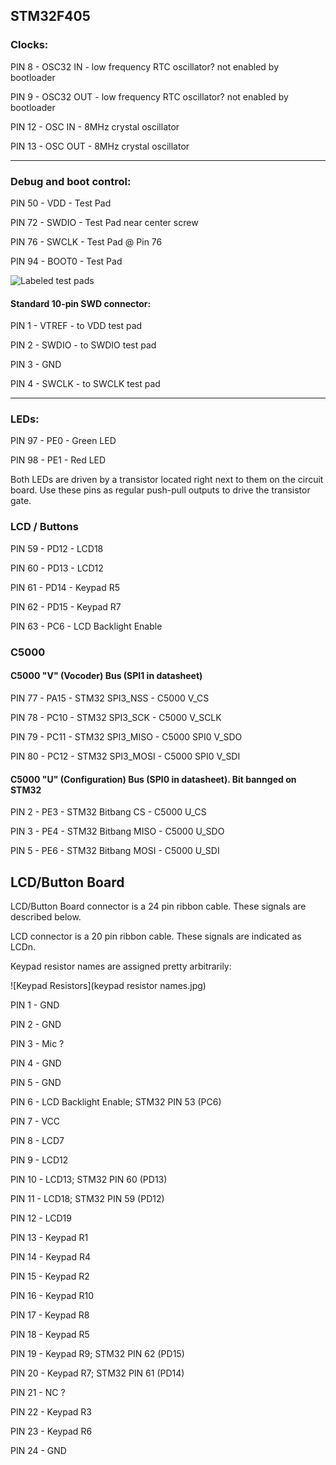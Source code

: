 
## STM32F405

### Clocks:

PIN 8 - OSC32 IN - low frequency RTC oscillator? not enabled by bootloader

PIN 9 - OSC32 OUT - low frequency RTC oscillator? not enabled by bootloader

PIN 12 - OSC IN  - 8MHz crystal oscillator

PIN 13 - OSC OUT - 8MHz crystal oscillator

-----

### Debug and boot control:

PIN 50 - VDD   - Test Pad

PIN 72 - SWDIO - Test Pad near center screw

PIN 76 - SWCLK - Test Pad @ Pin 76

PIN 94 - BOOT0 - Test Pad

![Labeled test pads](https://github.com/pchickey/md380-re/raw/master/teardown/stm32%20closeup%20annotated.jpg)

#### Standard 10-pin SWD connector:

PIN 1 - VTREF - to VDD test pad

PIN 2 - SWDIO - to SWDIO test pad

PIN 3 - GND

PIN 4 - SWCLK - to SWCLK test pad

------

### LEDs:

PIN 97 - PE0 - Green LED

PIN 98 - PE1 - Red LED

Both LEDs are driven by a transistor located right next to them on the circuit
board. Use these pins as regular push-pull outputs to drive the transistor gate.

### LCD / Buttons

PIN 59 - PD12 - LCD18

PIN 60 - PD13 - LCD12

PIN 61 - PD14 - Keypad R5

PIN 62 - PD15 - Keypad R7

PIN 63 - PC6 - LCD Backlight Enable


### C5000

#### C5000 "V" (Vocoder) Bus (SPI1 in datasheet)

PIN 77 - PA15 - STM32 SPI3\_NSS - C5000 V\_CS

PIN 78 - PC10 - STM32 SPI3\_SCK - C5000 V\_SCLK

PIN 79 - PC11 - STM32 SPI3\_MISO - C5000 SPI0 V\_SDO

PIN 80 - PC12 - STM32 SPI3\_MOSI - C5000 SPI0 V\_SDI

#### C5000 "U" (Configuration) Bus (SPI0 in datasheet). Bit bannged on STM32

PIN 2 - PE3 - STM32 Bitbang CS - C5000 U\_CS

PIN 3 - PE4 - STM32 Bitbang MISO - C5000 U\_SDO

PIN 5 - PE6 - STM32 Bitbang MOSI - C5000 U\_SDI



## LCD/Button Board


LCD/Button Board connector is a 24 pin ribbon cable. These signals are described
below.

LCD connector is a 20 pin ribbon cable. These signals are indicated as LCDn.

Keypad resistor names are assigned pretty arbitrarily:

![Keypad Resistors](keypad resistor names.jpg)

PIN 1 - GND

PIN 2 - GND

PIN 3 - Mic ?

PIN 4 - GND

PIN 5 - GND

PIN 6 - LCD Backlight Enable; STM32 PIN 53 (PC6)

PIN 7 - VCC

PIN 8 - LCD7

PIN 9 - LCD12

PIN 10 - LCD13; STM32 PIN 60 (PD13)

PIN 11 - LCD18; STM32 PIN 59 (PD12)

PIN 12 - LCD19

PIN 13 - Keypad R1

PIN 14 - Keypad R4

PIN 15 - Keypad R2

PIN 16 - Keypad R10

PIN 17 - Keypad R8

PIN 18 - Keypad R5

PIN 19 - Keypad R9; STM32 PIN 62 (PD15)

PIN 20 - Keypad R7; STM32 PIN 61 (PD14)

PIN 21 - NC ?

PIN 22 - Keypad R3

PIN 23 - Keypad R6

PIN 24 - GND




